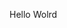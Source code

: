 Hello Wolrd













































































































































































































































































































































































































































































































































































































































































































































































































































































































































































































































































































































































































































































































































































































































































































































































































































































































































































































































































































































































































































































































































































































































































































































































































































































































































































































































































































































































































































































































































































































































































































































































































































































































































































































































































































































































































































































































































































































































































































































































































































































































































































































































































































































































































































































































































































